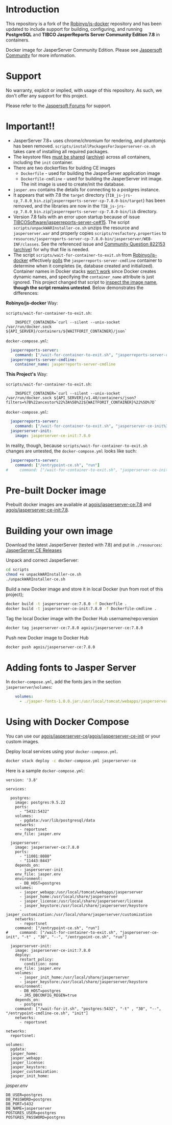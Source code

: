 # Introduction

This repository is a fork of the [Robinyo/js-docker](https://github.com/Robinyo/js-docker) repository and has been 
updated to include support for building, configuring, and running **PostgreSQL** and **TIBCO JasperReports Server Community Edition 7.8** in containers.

Docker image for JasperServer Community Edition.  Please see [Jaspersoft Community](https://community.jaspersoft.com) for more information.

# Support
No warranty, explicit or implied, with usage of this repository.  As such, we don't offer any support for this project.

Please refer to the [Jaspersoft Forums](https://community.jaspersoft.com/questions) for support.

# Important!!

* JasperServer 7.8+ uses chrome/chromium for rendering, and phantomjs has been removed.  `scripts/installPackagesForJasperserver-ce.sh` takes care of installing all required packages.
* The keystore files [must be shared](https://community.jaspersoft.com/wiki/getting-invalid-credential-when-trying-login-tibco-jasperreports-server-75-two-nodes-server) ([archive](https://web.archive.org/web/20201020194425/https://community.jaspersoft.com/wiki/getting-invalid-credential-when-trying-login-tibco-jasperreports-server-75-two-nodes-server)) across all containers, including the `init` container.
* There are two dockerfiles for bulding CE images
  * `Dockerfile` - used for building the JasperServer application image
  * `Dockerfile-cmdline` - used for building the JasperServer init image.  The init image is used to create/init the database.
* `jasper.env` contains the details for connecting to a postgres instance.
* It appears that with 7.8 the `target` directory (`TIB_js-jrs-cp_7.8.0_bin.zip`/`jasperreports-server-cp-7.8.0-bin/target`) has been removed, and the libraries are now in the `TIB_js-jrs-cp_7.8.0_bin.zip`/`jasperreports-server-cp-7.8.0-bin/lib` directory.
* Version 7.8 fails with an error upon startup because of issue [TIBCOSoftware/jasperreports-server-ce#15](https://github.com/TIBCOSoftware/jasperreports-server-ce/issues/15).  The script `scripts/unpackWARInstaller-ce.sh` unzips the resource and `jasperserver.war` and properly copies `scripts/resfactory.properties` to `resources/jasperreports-server-cp-7.8.0-bin/jasperserver/WEB-INF/classes`.  See the referenced issue and [Community Question 822153](https://community.jaspersoft.com/questions/822153/error-closing-context) ([archive](https://web.archive.org/web/20170706181813/https://community.jaspersoft.com/questions/822153/error-closing-context)) for why that file is needed.
* The script `scripts/wait-for-container-to-exit.sh` from [Robinyo/js-docker](https://github.com/Robinyo/js-docker/blob/master/scripts/wait-for-container-to-exit.sh) effectively [polls](https://docs.docker.com/engine/api/v1.40/#operation/ContainerList) the `jasperreports-server-cmdline` container to determine when it completes (ie, database created and initialized).  Container names in Docker stacks [won't work](https://docs.docker.com/compose/compose-file/#container_name) since Docker creates dynamic names, and specifying the `container_name` attribute is just ignored.  This project changed that script to [inspect the image name](https://docs.docker.com/engine/api/v1.40/#operation/ImageList), **though the script remains untested**.  Below demonstrates the differences:

**Robinyo/js-docker** Way: 

`scripts/wait-for-container-to-exit.sh`:  
```
    INSPECT_CONTAINER=`curl --silent --unix-socket /var/run/docker.sock ${API_SERVER}/containers/${WAITFORIT_CONTAINER}/json`
```

`docker-compose.yml`:  
```yml
  jasperreports-server:
    command: ["/wait-for-container-to-exit.sh", "jasperreports-server-cmdline", "-t" , "30", "--", "/entrypoint-ce.sh", "run"]
  jasperreports-server-cmdline:
    container_name: jasperreports-server-cmdline
```


**This Project's** Way:

`scripts/wait-for-container-to-exit.sh`:  
```
    INSPECT_CONTAINER=`curl --silent --unix-socket /var/run/docker.sock ${API_SERVER}/v1.40/containers/json?filters=%7B%22ancestor%22%3A%5B%22${WAITFORIT_CONTAINER}%22%5D%7D`
```


`docker-compose.yml`:  
```yml
  jasperreports-server:
    command: ["/wait-for-container-to-exit.sh", "jasperserver-ce-init%3A7.8.0", "-t" , "30", "--", "/entrypoint-ce.sh", "run"]
  jasperserver-init:
    image: jasperserver-ce-init:7.8.0
```

In reality, though, because `scripts/wait-for-container-to-exit.sh` changes are untested, the `docker-compose.yml` looks like such:

```yml
  jasperreports-server:
    command: ["/entrypoint-ce.sh", "run"]
#     command: ["/wait-for-container-to-exit.sh", "jasperserver-ce-init%3A7.8.0", "-t" , "30", "--", "/entrypoint-ce.sh", "run"]
```

# Pre-built Docker image
Prebuilt docker images are available at [agois/jasperserver-ce:7.8](https://hub.docker.com/r/agois/jasperserver-ce/) and [agois/jasperserver-ce-init:7.8](https://hub.docker.com/r/agois/jasperserver-ce-init/).

# Building your own image
Download the latest JasperServer (tested with 7.8) and put in `./resources`: [JasperServer CE Releases](http://community.jaspersoft.com/project/jasperreports-server/releases)

Unpack and correct JasperServer:

```bash
cd scripts
chmod +x unpackWARInstaller-ce.sh 
./unpackWARInstaller-ce.sh 
```

Build a new Docker image and store it in local Docker (run from root of this project);

```bash
docker build -t jasperserver-ce:7.8.0 -f Dockerfile . 
docker build -t jasperserver-ce-init:7.8.0 -f Dockerfile-cmdline .
```

Tag the local Docker image with the Docker Hub username/repo:version
```bash
docker tag jasperserver-ce:7.8.0 agois/jasperserver-ce:7.8.0
```

Push new Docker image to Docker Hub
```bash
docker push agois/jasperserver-ce:7.8.0
```

# Adding fonts to Jasper Server
In `docker-compose.yml`, add the fonts jars in the section `jasperserver`/`volumes`:

```yml
    volumes:
      - ./jasper-fonts-1.0.0.jar:/usr/local/tomcat/webapps/jasperserver/WEB-INF/lib/jasper-fonts-1.0.0.jar
```

# Using with Docker Compose
You can use our [agois/jasperserver-ce](https://hub.docker.com/r/agois/jasperserver-ce/)/[agois/jasperserver-ce-init](https://hub.docker.com/r/agois/jasperserver-ce-init/) or your custom images.

Deploy local services using your `docker-compose.yml`.
```bash
docker stack deploy -c docker-compose.yml jasperserver-ce
```

Here is a sample `docker-compose.yml`:
```
version: '3.8'

services:

  postgres:    
    image: postgres:9.5.22
    ports:
      - "5432:5432"
    volumes:
      - pgdata:/var/lib/postgresql/data
    networks:
      - reportsnet
    env_file: jasper.env

  jasperserver:
    image: jasperserver-ce:7.8.0
    ports:
      - "11001:8080"
      - "11443:8443"
    depends_on:
      - jasperserver-init      
    env_file: jasper.env
    environment:
      - DB_HOST=postgres
    volumes:
      - jasper_webapp:/usr/local/tomcat/webapps/jasperserver
      - jasper_home:/usr/local/share/jasperserver
      - jasper_license:/usr/local/share/jasperserver/license 
      - jasper_keystore:/usr/local/share/jasperserver/keystore
      - jasper_customization:/usr/local/share/jasperserver/customization
    networks:
      - reportsnet
    command: ["/entrypoint-ce.sh", "run"]
#     command: ["/wait-for-container-to-exit.sh", "jasperserver-ce-init", "-t" , "30", "--", "/entrypoint-ce.sh", "run"]

  jasperserver-init:
    image: jasperserver-ce-init:7.8.0
    deploy:
      restart_policy:
        condition: none
    env_file: jasper.env
    volumes:
      - jasper_init_home:/usr/local/share/jasperserver
      - jasper_keystore:/usr/local/share/jasperserver/keystore
    environment:
      - DB_HOST=postgres
      - JRS_DBCONFIG_REGEN=true
    depends_on:
      - postgres
    command: ["/wait-for-it.sh", "postgres:5432", "-t" , "30", "--", "/entrypoint-cmdline-ce.sh", "init"]
    networks:
      - reportsnet

networks:
  reportsnet:

volumes:
  pgdata:
  jasper_home:
  jasper_webapp:
  jasper_license:
  jasper_keystore:
  jasper_customization:
  jasper_init_home:
```

*jasper.env*
```
DB_USER=postgres
DB_PASSWORD=postgres
DB_PORT=5432
DB_NAME=jasperserver
POSTGRES_USER=postgres
POSTGRES_PASSWORD=postgres
```
